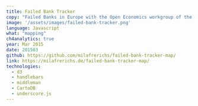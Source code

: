 ```yaml
---
title: Failed Bank Tracker
copy: "Failed Banks in Europe with the Open Economics workgroup of the Open Knowledge Foundation"
image: '/assets/images/failed-bank-tracker.png'
language: Javascript
what: "mapping"
ch4analytics: true
year: Mar 2015
date: 201503
github: https://github.com/milafrerichs/failed-bank-tracker-map/
link: https://milafrerichs.de/failed-bank-tracker-map/
technologies:
  - d3
  - handlebars
  - middleman
  - CartoDB
  - underscore.js
---
```


